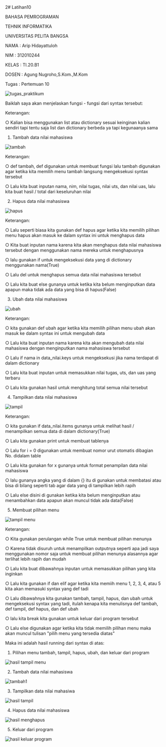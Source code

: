 2# Latihan10

BAHASA PEMROGRAMAN

TEHNIK INFORMATIKA

UNIVERSITAS PELITA BANGSA

NAMA : Arip Hidayattuloh

NIM : 312010244

KELAS : TI.20.B1

DOSEN : Agung Nugroho,S.Kom.,M.Kom

Tugas : Pertemuan 10

![tugas_praktikum](https://user-images.githubusercontent.com/72840534/101016895-f87bd480-359b-11eb-8f23-f964ee0ab43e.png)



Baiklah saya akan menjelaskan fungsi - fungsi dari syntax tersebut:


Keterangan:

○ Kalian bisa menggunakan list atau dictionary sesuai keinginan kalian sendiri tapi tentu saja list dan dictionary berbeda ya tapi kegunaanya sama

1. Tambah data nilai mahasiswa


![tambah](https://user-images.githubusercontent.com/72840534/101018975-d899e000-359e-11eb-8bb5-a4a9c7eee931.jpg)


Keterangan:

○ def tambah, def digunakan untuk membuat fungsi lalu tambah digunakan agar ketika kita memilih menu tambah langsung mengeksekusi syntax tersebut

○ Lalu kita buat inputan nama, nim, nilai tugas, nilai uts, dan nilai uas, lalu kita buat hasil / total dari keseluruhan nilai

2. Hapus data nilai mahasiswa

![hapus](https://user-images.githubusercontent.com/72840534/101017351-8c4da080-359c-11eb-90e3-3e68ca46a5b7.jpg)

Keterangan:

○ Lalu seperti biasa kita gunakan def hapus agar ketika kita memilih pilihan menu hapus akan masuk ke dalam syntax ini untuk menghapus data

○ Kita buat inputan nama karena kita akan menghapus data nilai mahasiswa tersebut dengan menggunakan nama mereka untuk menghapusnya

○ lalu gunakan if untuk mengeksekusi data yang di dictionary menggunakan nama(True)

○ Lalu del untuk menghapus semua data nilai mahasiswa tersebut

○ Lalu kita buat else gunanya untuk ketika kita belum menginputkan data apapun maka tidak ada data yang bisa di hapus(False)

3. Ubah data nilai mahasiswa

![ubah](https://user-images.githubusercontent.com/72840534/101017457-b606c780-359c-11eb-9cce-a479f2e5f762.jpg)


Keterangan:

○ kita gunakan def ubah agar ketika kita memilih pilihan menu ubah akan masuk ke dalam syntax ini untuk mengubah data

○ Lalu kita buat inputan nama karena kita akan mengubah data nilai mahasiswa dengan menginputkan nama mahasiswa tersebut

○ Lalu if nama in data_nilai.keys untuk mengeksekusi jika nama terdapat di dalam dictionary

○ Lalu kita buat inputan untuk memasukkan nilai tugas, uts, dan uas yang terbaru

○ Lalu kita gunakan hasil untuk menghitung total semua nilai tersebut


4. Tampilkan data nilai mahasiswa

![tampil](https://user-images.githubusercontent.com/72840534/101017574-d898e080-359c-11eb-95fe-10f95858bdca.jpg)

Keterangan:

○ kita gunakan if data_nilai.items gunanya untuk melihat hasil / menampilkan semua data di dalam dictionary(True)

○ Lalu kita gunakan print untuk membuat tablenya

○ Lalu for i = 0 digunakan untuk membuat nomor urut otomatis dibagian No. didalam table

○ Lalu kita gunakan for x gunanya untuk format penampilan data nilai mahasiswa

○ lalu gunanya angka yang di dalam {} itu di gunakan untuk membatasi atau bisa di bilang seperti tab agar data yang di tampilkan lebih rapih

○ Lalu else disini di gunakan ketika kita belum menginputkan atau menambahkan data apapun akan muncul tidak ada data(False)

5. Membuat pilihan menu

![tampil menu](https://user-images.githubusercontent.com/72840534/101017837-31687900-359d-11eb-9e21-d83eca35909b.jpg)

Keterangan:

○ Kita gunakan perulangan while True untuk membuat pilihan menunya

○ Karena tidak disuruh untuk menampilkan outputnya seperti apa jadi saya menggunakan nomor saja untuk membuat pilihan menunya alasannya agar terlihat lebih rapih dan mudah

○ Lalu kita buat dibawahnya inputan untuk memasukkan pilihan yang kita inginkan

○ Lalu kita gunakan if dan elif agar ketika kita memiih menu 1, 2, 3, 4, atau 5 kita akan memasuki syntax yang def tadi

○ Lalu dibawahnya kita gunakan tambah, tampil, hapus, dan ubah untuk mengeksekusi syntax yang tadi, itulah kenapa kita menulisnya def tambah, def tampil, def hapus, dan def ubah

○ lalu kita break kita gunakan untuk keluar dari program tersebut

○ Lalu else digunakan agar ketika kita tidak memilih pilihan menu maka akan muncul tulisan "pilih menu yang tersedia diatas"

Maka ini adalah hasil running dari syntax di atas:

1. Pilihan menu tambah, tampil, hapus, ubah, dan keluar dari program

![hasil tampil menu](https://user-images.githubusercontent.com/72840534/101018021-768cab00-359d-11eb-84c0-0add2c279a8b.jpg)


2. Tambah data nilai mahasiswa

![tambah1](https://user-images.githubusercontent.com/72840534/101018708-7640df80-359e-11eb-88b1-56f83321c490.jpg)


3. Tampilkan data nilai mahasiwa

![hasil tampil](https://user-images.githubusercontent.com/72840534/101018176-b5226580-359d-11eb-922c-5617c85fbd6a.jpg)

4. Hapus data nilai mahasiswa

![hasil menghapus](https://user-images.githubusercontent.com/72840534/101018259-ce2b1680-359d-11eb-8dbd-8c15db2fe560.jpg)


5. Keluar dari program

![hasil keluar program](https://user-images.githubusercontent.com/72840534/101018435-15190c00-359e-11eb-9cf4-4a1745614c17.jpg)


